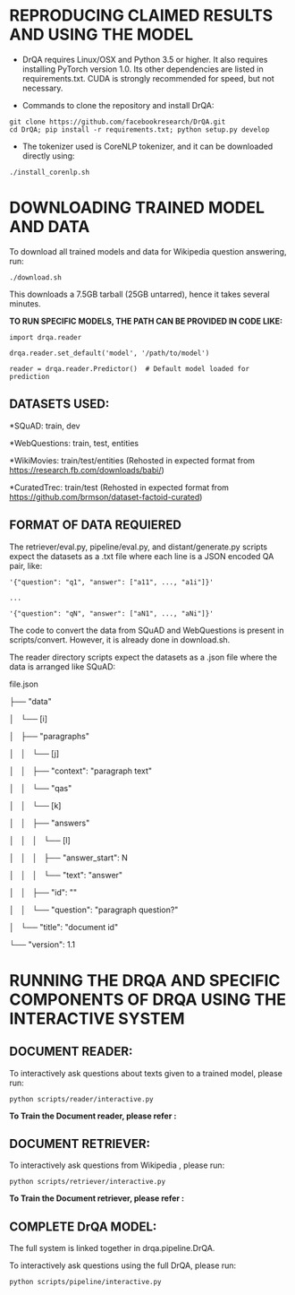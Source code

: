 # REPRODUCING CLAIMED RESULTS AND USING THE MODEL 

* DrQA requires Linux/OSX and Python 3.5 or higher. It also requires installing PyTorch version 1.0. Its other dependencies are listed in requirements.txt. CUDA is strongly recommended for speed, but not necessary.

* Commands to clone the repository and install DrQA: 

```
git clone https://github.com/facebookresearch/DrQA.git
cd DrQA; pip install -r requirements.txt; python setup.py develop
```
* The tokenizer used is CoreNLP tokenizer, and it can be downloaded directly using: 
```
./install_corenlp.sh
```

# DOWNLOADING TRAINED MODEL AND DATA 

To download all trained models and data for Wikipedia question answering, run:
```
./download.sh
```
This downloads a 7.5GB tarball (25GB untarred), hence it takes several minutes. 

<B> TO RUN SPECIFIC MODELS, THE PATH CAN BE PROVIDED IN CODE LIKE: </B>
```
import drqa.reader

drqa.reader.set_default('model', '/path/to/model')

reader = drqa.reader.Predictor()  # Default model loaded for prediction
```

## DATASETS USED: 

*SQuAD: train, dev

*WebQuestions: train, test, entities

*WikiMovies: train/test/entities (Rehosted in expected format from https://research.fb.com/downloads/babi/)

*CuratedTrec: train/test (Rehosted in expected format from https://github.com/brmson/dataset-factoid-curated)


## FORMAT OF DATA REQUIERED 

The retriever/eval.py, pipeline/eval.py, and distant/generate.py scripts expect the datasets as a .txt file where each line is a JSON encoded QA pair, like: 
```
'{"question": "q1", "answer": ["a11", ..., "a1i"]}'

...

'{"question": "qN", "answer": ["aN1", ..., "aNi"]}'
```

The code to convert the data from SQuAD and WebQuestions is present in scripts/convert. However, it is already done in download.sh. 

The reader directory scripts expect the datasets as a .json file where the data is arranged like SQuAD:

file.json

├── "data"

│   └── [i]

│       ├── "paragraphs"

│       │   └── [j]

│       │       ├── "context": "paragraph text"

│       │       └── "qas"

│       │           └── [k]

│       │               ├── "answers"

│       │               │   └── [l]

│       │               │       ├── "answer_start": N

│       │               │       └── "text": "answer"

│       │               ├── "id": "<uuid>"
  
│       │               └── "question": "paragraph question?"
  
│       └── "title": "document id"
  
└── "version": 1.1
  


 
# RUNNING THE DRQA AND SPECIFIC COMPONENTS OF DRQA USING THE INTERACTIVE SYSTEM
  
  ## DOCUMENT READER: 
 
  To interactively ask questions about texts given to a trained model, please run: 
  
  ```
  python scripts/reader/interactive.py 
  ```
 <b> To Train the Document reader, please refer :   </b>
  
  ## DOCUMENT RETRIEVER: 
 
  To interactively ask questions from Wikipedia , please run: 
  ```
  python scripts/retriever/interactive.py 
  ```
 <b> To Train the Document retriever, please refer :   </b>
  
  ## COMPLETE DrQA MODEL: 
  
  The full system is linked together in drqa.pipeline.DrQA.

  To interactively ask questions using the full DrQA, please run:
  
  ```
  python scripts/pipeline/interactive.py
  ```
  
  
  
  
    




